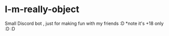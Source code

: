 # I-m-really-object
Small Discord bot , just for making fun with my friends :D 
*note it's +18 only :D :D 
